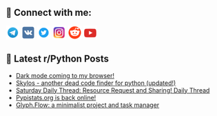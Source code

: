 ## 🔎 Connect with me:
[<img src="https://github.com/bullbesh/bullbesh/blob/main/images/Telegram.png" width="32" height="32" />](https://t.me/bullbesh)
[<img src="https://github.com/bullbesh/bullbesh/blob/main/images/VK.png" width="32" height="32" />](https://vk.com/bullbesh)
[<img src="https://github.com/bullbesh/bullbesh/blob/main/images/Twitter.png" width="32" height="32" />](https://twitter.com/bullbesh1)
[<img src="https://github.com/bullbesh/bullbesh/blob/main/images/Instagram.png" width="32" height="32" />](https://www.instagram.com/bullbesh)
[<img src="https://github.com/bullbesh/bullbesh/blob/main/images/Reddit.png" width="32" height="32" />](https://www.reddit.com/user/bullbesh)
[<img src="https://github.com/bullbesh/bullbesh/blob/main/images/YouTube.png" width="32" height="32" />](https://www.youtube.com/channel/UCtfjRs6uzgq5mfm8S06WTcg)

## 📕 Latest r/Python Posts
<!-- BLOG-POST-LIST:START -->
- [Dark mode coming to my browser!](https://www.reddit.com/r/Python/comments/1mxsiqi/dark_mode_coming_to_my_browser/)
- [Skylos - another dead code finder for python &lpar;updated!&rpar;](https://www.reddit.com/r/Python/comments/1mxp7cs/skylos_another_dead_code_finder_for_python_updated/)
- [Saturday Daily Thread: Resource Request and Sharing! Daily Thread](https://www.reddit.com/r/Python/comments/1mxmm6l/saturday_daily_thread_resource_request_and/)
- [Pypistats.org is back online!](https://www.reddit.com/r/Python/comments/1mxjbt7/pypistatsorg_is_back_online/)
- [Glyph.Flow: a minimalist project and task manager](https://www.reddit.com/r/Python/comments/1mxj62r/glyphflow_a_minimalist_project_and_task_manager/)
<!-- BLOG-POST-LIST:END -->
